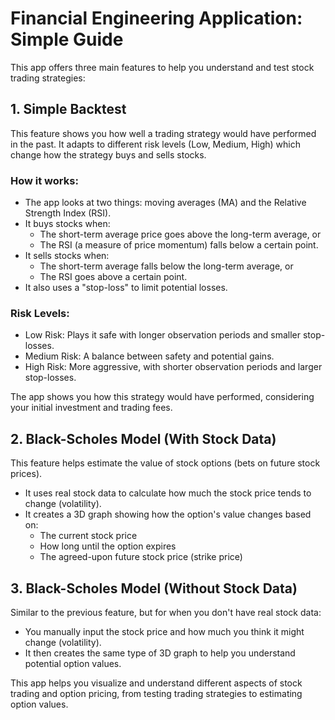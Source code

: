 # Financial Engineering Application: Simple Guide

This app offers three main features to help you understand and test stock trading strategies:

## 1. Simple Backtest

This feature shows you how well a trading strategy would have performed in the past. It adapts to different risk levels (Low, Medium, High) which change how the strategy buys and sells stocks.

### How it works:

- The app looks at two things: moving averages (MA) and the Relative Strength Index (RSI).
- It buys stocks when:
  - The short-term average price goes above the long-term average, or
  - The RSI (a measure of price momentum) falls below a certain point.
- It sells stocks when:
  - The short-term average falls below the long-term average, or
  - The RSI goes above a certain point.
- It also uses a "stop-loss" to limit potential losses.

### Risk Levels:

- Low Risk: Plays it safe with longer observation periods and smaller stop-losses.
- Medium Risk: A balance between safety and potential gains.
- High Risk: More aggressive, with shorter observation periods and larger stop-losses.

The app shows you how this strategy would have performed, considering your initial investment and trading fees.

## 2. Black-Scholes Model (With Stock Data)

This feature helps estimate the value of stock options (bets on future stock prices).

- It uses real stock data to calculate how much the stock price tends to change (volatility).
- It creates a 3D graph showing how the option's value changes based on:
  - The current stock price
  - How long until the option expires
  - The agreed-upon future stock price (strike price)

## 3. Black-Scholes Model (Without Stock Data)

Similar to the previous feature, but for when you don't have real stock data:

- You manually input the stock price and how much you think it might change (volatility).
- It then creates the same type of 3D graph to help you understand potential option values.

This app helps you visualize and understand different aspects of stock trading and option pricing, from testing trading strategies to estimating option values.